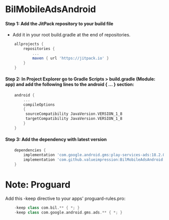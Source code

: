 # BilMobileAdsAndroid

#### Step 1: Add the JitPack repository to your build file
- Add it in your root build.gradle at the end of repositories.
```gradle
    allprojects {
        repositories {
            ...
            maven { url 'https://jitpack.io' }
        }
    }
```
#### Step 2: In Project Explorer go to Gradle Scripts > build.gradle (Module: app) and add the following lines to the android { ... } section:
```gradle
    android {
        ...
        compileOptions 
        {
         sourceCompatibility JavaVersion.VERSION_1_8
         targetCompatibility JavaVersion.VERSION_1_8
        }
    }
```
#### Step 3: Add the dependency with latest version
```gradle
    dependencies {
        implementation 'com.google.android.gms:play-services-ads:18.2.0'
        implementation 'com.github.valueimpression:BilMobileAdsAndroid:1.2.0'
    }
```
# Note: Proguard 
Add this -keep directive to your apps' proguard-rules.pro:
```gradle
    -keep class com.bil.** { *; }
    -keep class com.google.android.gms.ads.** { *; }
```
